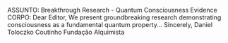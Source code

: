 ASSUNTO: Breakthrough Research - Quantum Consciousness Evidence
CORPO:
Dear Editor,
We present groundbreaking research demonstrating consciousness as a fundamental quantum property...
Sincerely,
Daniel Toloczko Coutinho
Fundação Alquimista
